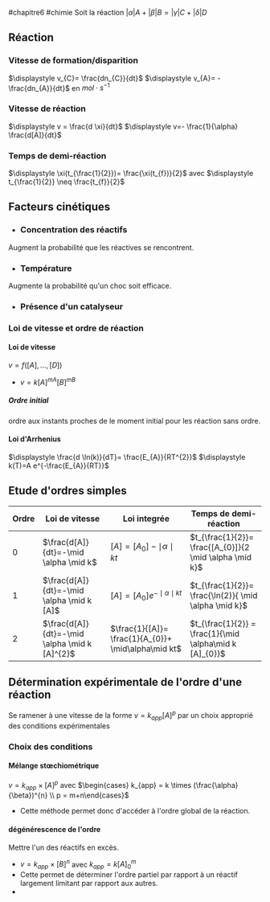 #chapitre6 #chimie 
Soit la réaction $|\alpha|A+|\beta|B=|\gamma|C+|\delta|D$ 
## Réaction 
### Vitesse de formation/disparition
$\displaystyle v_{C}= \frac{dn_{C}}{dt}$             $\displaystyle v_{A}= - \frac{dn_{A}}{dt}$   en $mol\cdot s^{-1}$ 
### Vitesse de réaction 
$\displaystyle v = \frac{d \xi}{dt}$                  $\displaystyle v=- \frac{1}{\alpha} \frac{d[A]}{dt}$ 
### Temps de demi-réaction 
$\displaystyle \xi(t_{\frac{1}{2}})= \frac{\xi(t_{f})}{2}$     avec  $\displaystyle  t_{\frac{1}{2}} \neq \frac{t_{f}}{2}$  

## Facteurs cinétiques 
- ### Concentration des réactifs
Augment la probabilité que les réactives se rencontrent.
- ### Température
Augmente la probabilité qu'un choc soit efficace.
- ### Présence d'un catalyseur
### Loi de vitesse et ordre de réaction 
#### Loi de vitesse 
$v=f([A], \ldots , [D])$ 
- $v=k[A]^{mA}[B]^{mB}$ 
##### Ordre initial
ordre aux instants proches de le moment initial pour les réaction sans ordre.
#### Loi d'Arrhenius 
$\displaystyle \frac{d \ln(k)}{dT}= \frac{E_{A}}{RT^{2}}$ 
$\displaystyle k(T)=A e^{-\frac{E_{A}}{RT}}$

## Etude d'ordres simples 

| Ordre | Loi de vitesse                            | Loi integrée                         | Temps de demi-réaction                                  |
| ----- | ----------------------------------------- | ------------------------------------ | ------------------------------------------------------- |
| 0     | $\frac{d[A]}{dt}=-\mid \alpha \mid k$     | $[A]=[A_{0}]-\mid\alpha\mid kt$      | $t_{\frac{1}{2}}= \frac{[A_{0}]}{2 \mid \alpha \mid k}$ |
| 1     | $\frac{d[A]}{dt}=-\mid \alpha \mid k [A]$ | $[A]=[A_{0}] e^{-\mid\alpha\mid kt}$ | $t_{\frac{1}{2}}= \frac{\ln(2)}{ \mid \alpha \mid k}$   |
| 2     |          $\frac{d[A]}{dt}=-\mid \alpha \mid k [A]^{2}$ |$\frac{1}{[A]}= \frac{1}{A_{0}}+ \mid\alpha\mid kt$                                      |$t_{\frac{1}{2}} = \frac{1}{\mid \alpha\mid k [A]_{0}}$                                                         |

## Détermination expérimentale de l'ordre d'une réaction 
Se ramener à une vitesse de la forme $v=k_{app}[A]^{p}$ par un choix approprié des conditions expérimentales 
### Choix des conditions 
#### Mélange stœchiométrique
$v= k_{app} \times [A]^{p}$  avec  $\begin{cases} k_{app} = k \times (\frac{\alpha}{\beta})^{n}  \\ p = m+n\end{cases}$
- Cette méthode permet donc d'accéder à l'ordre global de la réaction.
#### dégénérescence de l'ordre 
Mettre l'un des réactifs en excès.
- $v= k_{app} \times [B]^{n}$       avec $k_{app}=k[A]_{0}^{m}$
- Cette permet de déterminer l'ordre partiel par rapport à un réactif largement limitant par rapport aux autres. 
- 
